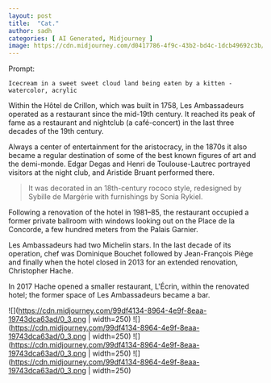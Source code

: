 ```yaml
---
layout: post
title:  "Cat."
author: sadh
categories: [ AI Generated, Midjourney ] 
image: https://cdn.midjourney.com/d0417786-4f9c-43b2-bd4c-1dcb49692c3b/0_1.png
---
```

Prompt:
```
Icecream in a sweet sweet cloud land being eaten by a kitten - watercolor, acrylic

```
Within the Hôtel de Crillon, which was built in 1758, Les Ambassadeurs operated as a restaurant since the mid-19th century. It reached its peak of fame as a restaurant and nightclub (a café-concert) in the last three decades of the 19th century. 

Always a center of entertainment for the aristocracy, in the 1870s it also became a regular destination of some of the best known figures of art and the demi-monde. Edgar Degas and Henri de Toulouse-Lautrec portrayed visitors at the night club, and Aristide Bruant performed there.

> It was decorated in an 18th-century rococo style, redesigned by Sybille de Margérie with furnishings by Sonia Rykiel.

Following a renovation of the hotel in 1981–85, the restaurant occupied a former private ballroom with windows looking out on the Place de la Concorde, a few hundred meters from the Palais Garnier. 

Les Ambassadeurs had two Michelin stars. In the last decade of its operation, chef was Dominique Bouchet  followed by Jean-François Piège and finally when the hotel closed in 2013 for an extended renovation, Christopher Hache.

In 2017 Hache opened a smaller restaurant, L'Écrin, within the renovated hotel; the former space of Les Ambassadeurs became a bar.

![](https://cdn.midjourney.com/99df4134-8964-4e9f-8eaa-19743dca63ad/0_3.png | width=250)
![](https://cdn.midjourney.com/99df4134-8964-4e9f-8eaa-19743dca63ad/0_3.png | width=250)
![](https://cdn.midjourney.com/99df4134-8964-4e9f-8eaa-19743dca63ad/0_3.png | width=250)
![](https://cdn.midjourney.com/99df4134-8964-4e9f-8eaa-19743dca63ad/0_3.png | width=250)
